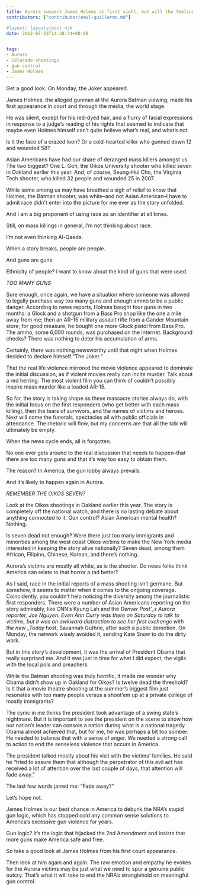 ```yaml
---
title: Aurora suspect James Holmes at first sight, but will the feeling fade?
contributors: ["contributor/emil-guillermo.md"]

#layout: layouts/post.njk
date: 2012-07-23T14:38:44+00:00


tags:
- Aurora
- Colorado shootings
- gun control
- James Holmes
---
```


Get a good look. On Monday, the Joker appeared.

James Holmes, the alleged gunman at the Aurora Batman viewing, made his first
appearance in court and through the media, the world stage.

He was silent, except for his red-dyed hair, and a flurry of facial expressions
in response to a judge’s reading of his rights that seemed to indicate that
maybe even Holmes himself can’t quite believe what’s real, and what’s not.

Is it the face of a crazed loon? Or a cold-hearted killer who gunned down 12 and
wounded 58?

Asian Americans have had our share of deranged mass killers amongst us. The two
biggest? One L. Goh, the Oikos University shooter who killed seven in Oakland
earlier this year. And, of course, Seung-Hui Cho, the Virginia Tech shooter, who
killed 32 people and wounded 25 in 2007.

While some among us may have breathed a sigh of relief to know that Holmes, the
Batman shooter, was white–and not Asian American–I have to admit race didn’t
enter into the picture for me ever as the story unfolded.

And I am a big proponent of using race as an identifier at all times.

Still, on mass killings in general, I’m not thinking about race.

I’m not even thinking Al-Qaeda.

When a story breaks, people are people.

And guns are guns.

Ethnicity of people? I want to know about the kind of guns that were used.

_TOO MANY GUNS_

Sure enough, once again, we have a situation where someone was allowed to
legally purchase way too many guns and enough ammo to be a public danger.
According to news reports, Holmes bought four guns in two months: a Glock and a
shotgun from a Bass Pro shop like the one a mile away from me; then an AR-15
military assault rifle from a Gander Mountain store; for good measure, he bought
one more Glock pistol from Bass Pro. The ammo, some 6,000 rounds, was purchased
on the internet. Background checks? There was nothing to deter his accumulation
of arms.

Certainly, there was nothing newsworthy until that night when Holmes decided to
declare himself “The Joker.”

That the real life violence mirrored the movie violence appeared to dominate the
initial discussion, as if violent movies really can incite murder. Talk about a
red herring. The most violent film you can think of couldn’t possibly inspire
mass murder like a loaded AR-15.

So far, the story is taking shape as these massacre stories always do, with the
initial focus on the first responders (who get better with each mass killing),
then the tears of survivors, and the names of victims and heroes. Next will come
the funerals, spectacles all with public officials in attendance. The rhetoric
will flow, but my concerns are that all the talk will ultimately be empty.

When the news cycle ends, all is forgotten.

No one ever gets around to the real discussion that needs to happen–that there
are too many guns and that it’s way too easy to obtain them.

The reason? In America, the gun lobby always prevails.

And it’s likely to happen again in Aurora.

_REMEMBER THE OIKOS SEVEN?_

Look at the Oikos shootings in Oakland earlier this year. The story is
completely off the national watch, and there is no lasting debate about anything
connected to it. Gun control? Asian American mental health? Nothing.

Is seven dead not enough? Were there just too many immigrants and minorities
among the west coast Oikos victims to make the New York media interested in
keeping the story alive nationally? Seven dead, among them African, Filipino,
Chinese, Korean, and there’s nothing.

Aurora’s victims are mostly all white, as is the shooter. Do news folks think
America can relate to that horror a tad better?

As I said, race in the initial reports of a mass shooting isn’t germane. But
somehow, it seems to matter when it comes to the ongoing coverage. Coincidently,
you couldn’t help noticing the diversity among the journalistic first
responders. There were a number of Asian Americans reporting on the story
admirably, like CNN’s Kyung Lah and the _Denver Post’\_s Aurora reporter, Joe
Nguyen. Even Ann Curry was there on Saturday to talk to victims, but it was an
awkward distraction to see her first exchange with the new \_Today_ host,
Savannah Guthrie, after such a public demotion. On Monday, the network wisely
avoided it, sending Kate Snow to do the dirty work.

But in this story’s development, it was the arrival of President Obama that
really surprised me. And it was just in time for what I did expect, the vigils
with the local pols and preachers.

While the Batman shooting was truly horrific, it made me wonder why Obama didn’t
show up in Oakland for Oikos?  Is twelve dead the threshold?  Is it that a movie
theatre shooting at the summer’s biggest film just resonates with too many
people versus a shoot’em up at a private college of mostly immigrants?

The cynic in me thinks the president took advantage of a swing state’s
nightmare. But it is important to see the president on the scene to show how our
nation’s leader can console a nation during what is a national tragedy. Obama
almost achieved that, but for me, he was perhaps a bit too somber. He needed to
balance that with a sense of anger. We needed a strong call to action to end the
senseless violence that occurs in America.

The president talked mostly about his visit with the victims’ families. He said
he “tried to assure them that although the perpetrator of this evil act has
received a lot of attention over the last couple of days, that attention will
fade away.”

The last few words jarred me: “Fade away?”

Let’s hope not.

James Holmes is our best chance in America to debunk the NRA’s stupid gun logic,
which has stopped cold any common sense solutions to America’s excessive gun
violence for years.

Gun logic? It’s the logic that hijacked the 2nd Amendment and insists that more
guns make America safe and free.

So take a good look at James Holmes from his first court appearance.

Then look at him again and again. The raw emotion and empathy he evokes for the
Aurora victims may be just what we need to spur a genuine public outcry. That’s
what it will take to end the NRA’s stranglehold on meaningful gun control.

